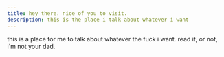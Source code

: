 ```yaml
---
title: hey there. nice of you to visit.
description: this is the place i talk about whatever i want
---
```


this is a place for me to talk about whatever the fuck i want. read it, or not, i'm not your dad.
